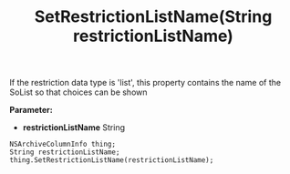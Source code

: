 ﻿---
uid: crmscript_ref_NSArchiveColumnInfo_SetRestrictionListName
title: SetRestrictionListName(String restrictionListName)
intellisense: NSArchiveColumnInfo.SetRestrictionListName
keywords: NSArchiveColumnInfo, GetRestrictionListName
so.topic: reference
---

If the restriction data type is 'list', this property contains the name of the SoList so that choices can be shown

**Parameter:** 
 - **restrictionListName** String

```crmscript
NSArchiveColumnInfo thing;
String restrictionListName;
thing.SetRestrictionListName(restrictionListName);
```

